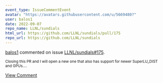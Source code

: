 ```yaml
---
event_type: IssueCommentEvent
avatar: "https://avatars.githubusercontent.com/u/5669480?"
user: balos1
date: 2022-09-07
repo_name: LLNL/sundials
html_url: https://github.com/LLNL/sundials/pull/175
repo_url: https://github.com/LLNL/sundials
---
```


<a href='https://github.com/balos1' target='_blank'>balos1</a> commented on issue <a href='https://github.com/LLNL/sundials/pull/175' target='_blank'>LLNL/sundials#175</a>.

<small>Closing this PR and I will open a new one that also has support for newer SuperLU_DIST and GPUs....</small>

<a href='https://github.com/LLNL/sundials/pull/175' target='_blank'>View Comment</a>